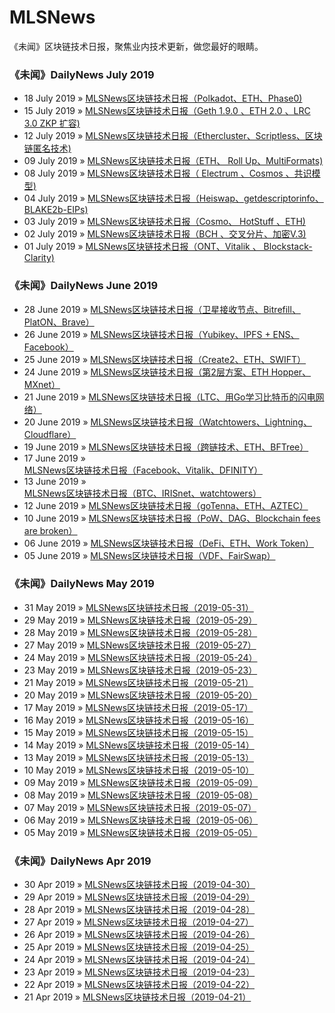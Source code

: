 # MLSNews
《未闻》区块链技术日报，聚焦业内技术更新，做您最好的眼睛。

### 《未闻》DailyNews July 2019

- 18 July 2019 » [MLSNews区块链技术日报（Polkadot、ETH、Phase0)](DailyNews/July/2019-07-18-MLSNews区块链技术日报20190718.md)
- 15 July 2019 » [MLSNews区块链技术日报（Geth 1.9.0 、ETH 2.0 、LRC 3.0  ZKP 扩容)](DailyNews/July/2019-07-15-MLSNews区块链技术日报20190715.md)
- 12 July 2019 » [MLSNews区块链技术日报（Ethercluster、Scriptless、区块链匿名技术)](DailyNews/July/2019-07-12-MLSNews区块链技术日报20190712.md)
- 09 July 2019 » [MLSNews区块链技术日报（ETH、 Roll Up、MultiFormats)](DailyNews/July/2019-07-09-MLSNews区块链技术日报20190709.md)
- 08 July 2019 » [MLSNews区块链技术日报（ Electrum 、Cosmos 、共识模型)](DailyNews/July/2019-07-08-MLSNews区块链技术日报20190708.md)
- 04 July 2019 » [MLSNews区块链技术日报（Heiswap、getdescriptorinfo、BLAKE2b-EIPs)](DailyNews/July/2019-07-04-MLSNews区块链技术日报20190704.md)
- 03 July 2019 » [MLSNews区块链技术日报（Cosmo、 HotStuff 、ETH)](DailyNews/July/2019-07-03-MLSNews区块链技术日报20190703.md)
- 02 July 2019 » [MLSNews区块链技术日报（BCH 、交叉分片、加密V.3)](DailyNews/July/2019-07-02-MLSNews区块链技术日报20190702.md)
- 01 July 2019 » [MLSNews区块链技术日报（ONT、Vitalik 、 Blockstack-Clarity)](DailyNews/July/2019-07-01-MLSNews区块链技术日报20190701.md)

### 《未闻》DailyNews June 2019

- 28 June 2019 » [MLSNews区块链技术日报（卫星接收节点、Bitrefill、PlatON、Brave）](DailyNews/June/2019-06-28-MLSNews区块链技术日报20190628.md)
- 26 June 2019 » [MLSNews区块链技术日报（Yubikey、IPFS + ENS、Facebook）](DailyNews/June/2019-06-26-MLSNews区块链技术日报20190626.md)
- 25 June 2019 » [MLSNews区块链技术日报（Create2、ETH、SWIFT）](DailyNews/June/2019-06-25-MLSNews区块链技术日报20190625.md)
- 24 June 2019 » [MLSNews区块链技术日报（第2层方案、ETH Hopper、MXnet）](DailyNews/June/2019-06-24-MLSNews区块链技术日报20190624.md)
- 21 June 2019 » [MLSNews区块链技术日报（LTC、用Go学习比特币的闪电网络）](DailyNews/June/2019-06-21-MLSNews区块链技术日报20190621.md)
- 20 June 2019 » [MLSNews区块链技术日报（Watchtowers、Lightning、Cloudflare）](DailyNews/June/2019-06-20-MLSNews区块链技术日报20190620.md)
- 19 June 2019 » [MLSNews区块链技术日报（跨链技术、ETH、BFTree）](DailyNews/June/2019-06-19-MLSNews区块链技术日报20190619.md)
- 17 June 2019 » [MLSNews区块链技术日报（Facebook、Vitalik、DFINITY）](DailyNews/June/2019-06-17-MLSNews区块链技术日报20190617.md)
- 13 June 2019 » [MLSNews区块链技术日报（BTC、IRISnet、watchtowers）](DailyNews/June/2019-06-13-MLSNews区块链技术日报20190613.md)
- 12 June 2019 » [MLSNews区块链技术日报（goTenna、ETH、AZTEC）](DailyNews/June/2019-06-12-MLSNews区块链技术日报20190612.md)
- 10 June 2019 » [MLSNews区块链技术日报（PoW、DAG、Blockchain fees are broken）](DailyNews/June/2019-06-10-MLSNews区块链技术日报20190610.md)
- 06 June 2019 » [MLSNews区块链技术日报（DeFi、ETH、Work Token）](DailyNews/June/2019-06-06-MLSNews区块链技术日报20190606.md)
- 05 June 2019 » [MLSNews区块链技术日报（VDF、FairSwap）](DailyNews/June/2019-06-05-MLSNews区块链技术日报20190605.md)

### 《未闻》DailyNews May 2019

- 31 May 2019 » [MLSNews区块链技术日报（2019-05-31）](DailyNews/May/20190531.md)
- 29 May 2019 » [MLSNews区块链技术日报（2019-05-29）](DailyNews/May/20190529.md)
- 28 May 2019 » [MLSNews区块链技术日报（2019-05-28）](DailyNews/May/20190528.md)
- 27 May 2019 » [MLSNews区块链技术日报（2019-05-27）](DailyNews/May/20190527.md)
- 24 May 2019 » [MLSNews区块链技术日报（2019-05-24）](DailyNews/May/20190524.md)
- 23 May 2019 » [MLSNews区块链技术日报（2019-05-23）](DailyNews/May/20190523.md)
- 21 May 2019 » [MLSNews区块链技术日报（2019-05-21）](DailyNews/May/20190521.md)
- 20 May 2019 » [MLSNews区块链技术日报（2019-05-20）](DailyNews/May/20190520.md)
- 17 May 2019 » [MLSNews区块链技术日报（2019-05-17）](DailyNews/May/20190517.md)
- 16 May 2019 » [MLSNews区块链技术日报（2019-05-16）](DailyNews/May/20190516.md)
- 15 May 2019 » [MLSNews区块链技术日报（2019-05-15）](DailyNews/May/20190515.md)
- 14 May 2019 » [MLSNews区块链技术日报（2019-05-14）](DailyNews/May/20190514.md)
- 13 May 2019 » [MLSNews区块链技术日报（2019-05-13）](DailyNews/May/20190513.md)
- 10 May 2019 » [MLSNews区块链技术日报（2019-05-10）](DailyNews/May/20190510.md)
- 09 May 2019 » [MLSNews区块链技术日报（2019-05-09）](DailyNews/May/20190509.md)
- 08 May 2019 » [MLSNews区块链技术日报（2019-05-08）](DailyNews/May/20190508.md)
- 07 May 2019 » [MLSNews区块链技术日报（2019-05-07）](DailyNews/May/20190507.md)
- 06 May 2019 » [MLSNews区块链技术日报（2019-05-06）](DailyNews/May/20190506.md)
- 05 May 2019 » [MLSNews区块链技术日报（2019-05-05）](DailyNews/May/20190505.md)


### 《未闻》DailyNews Apr 2019

- 30 Apr 2019 » [MLSNews区块链技术日报（2019-04-30）](DailyNews/April/20190430.md)
- 29 Apr 2019 » [MLSNews区块链技术日报（2019-04-29）](DailyNews/April/20190429.md)
- 28 Apr 2019 » [MLSNews区块链技术日报（2019-04-28）](DailyNews/April/20190428.md)
- 27 Apr 2019 » [MLSNews区块链技术日报（2019-04-27）](DailyNews/April/20190427.md)
- 26 Apr 2019 » [MLSNews区块链技术日报（2019-04-26）](DailyNews/April/20190426.md)
- 25 Apr 2019 » [MLSNews区块链技术日报（2019-04-25）](DailyNews/April/20190425.md)
- 24 Apr 2019 » [MLSNews区块链技术日报（2019-04-24）](DailyNews/April/20190424.md)
- 23 Apr 2019 » [MLSNews区块链技术日报（2019-04-23）](DailyNews/April/20190423.md)
- 22 Apr 2019 » [MLSNews区块链技术日报（2019-04-22）](DailyNews/April/20190422.md)
- 21 Apr 2019 » [MLSNews区块链技术日报（2019-04-21）](DailyNews/April/20190421.md)

